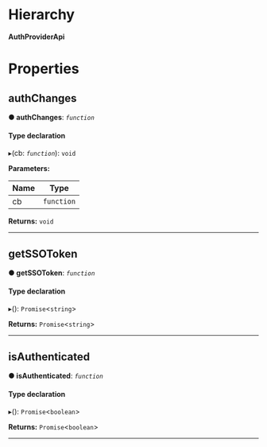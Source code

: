 

# Hierarchy

**AuthProviderApi**

# Properties

<a id="authchanges"></a>

##  authChanges

**● authChanges**: *`function`*

#### Type declaration
▸(cb: *`function`*): `void`

**Parameters:**

| Name | Type |
| ------ | ------ |
| cb | `function` |

**Returns:** `void`

___
<a id="getssotoken"></a>

##  getSSOToken

**● getSSOToken**: *`function`*

#### Type declaration
▸(): `Promise`<`string`>

**Returns:** `Promise`<`string`>

___
<a id="isauthenticated"></a>

##  isAuthenticated

**● isAuthenticated**: *`function`*

#### Type declaration
▸(): `Promise`<`boolean`>

**Returns:** `Promise`<`boolean`>

___

